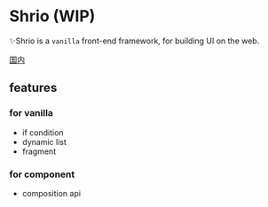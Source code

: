 # Shrio (WIP)

✨Shrio is a `vanilla` front-end framework, for building UI on the web.

[国内](https://shrio-8gz68v9mba15d6fa-1259330986.ap-shanghai.app.tcloudbase.com/)

## features

### for vanilla

- if condition
- dynamic list
- fragment

### for component

- composition api
